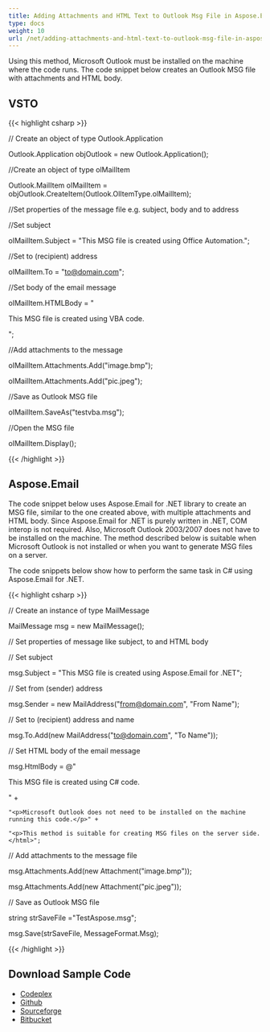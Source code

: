 ```yaml
---
title: Adding Attachments and HTML Text to Outlook Msg File in Aspose.Email
type: docs
weight: 10
url: /net/adding-attachments-and-html-text-to-outlook-msg-file-in-aspose-email/
---
```



Using this method, Microsoft Outlook must be installed on the machine where the code runs. The code snippet below creates an Outlook MSG file with attachments and HTML body.
## **VSTO**
{{< highlight csharp >}}

 // Create an object of type Outlook.Application

Outlook.Application objOutlook = new Outlook.Application();

//Create an object of type olMailItem

Outlook.MailItem oIMailItem = objOutlook.CreateItem(Outlook.OlItemType.olMailItem);

//Set properties of the message file e.g. subject, body and to address

//Set subject

oIMailItem.Subject = "This MSG file is created using Office Automation.";

//Set to (recipient) address

oIMailItem.To = "to@domain.com";

//Set body of the email message

oIMailItem.HTMLBody = "<html><p>This MSG file is created using VBA code.</p>";

//Add attachments to the message

oIMailItem.Attachments.Add("image.bmp");

oIMailItem.Attachments.Add("pic.jpeg");

//Save as Outlook MSG file

oIMailItem.SaveAs("testvba.msg");

//Open the MSG file

oIMailItem.Display();

{{< /highlight >}}
## **Aspose.Email**
The code snippet below uses Aspose.Email for .NET library to create an MSG file, similar to the one created above, with multiple attachments and HTML body. Since Aspose.Email for .NET is purely written in .NET, COM interop is not required. Also, Microsoft Outlook 2003/2007 does not have to be installed on the machine. The method described below is suitable when Microsoft Outlook is not installed or when you want to generate MSG files on a server.

The code snippets below show how to perform the same task in C# using Aspose.Email for .NET.

{{< highlight csharp >}}

 // Create an instance of type MailMessage

MailMessage msg = new MailMessage();

// Set properties of message like subject, to and HTML body

// Set subject

msg.Subject = "This MSG file is created using Aspose.Email for .NET";

// Set from (sender) address

msg.Sender = new MailAddress("from@domain.com", "From Name");

// Set to (recipient) address and name

msg.To.Add(new MailAddress("to@domain.com", "To Name"));

// Set HTML body of the email message

msg.HtmlBody = @"<html><p>This MSG file is created using C# code.</p>" +

	"<p>Microsoft Outlook does not need to be installed on the machine running this code.</p>" +

	"<p>This method is suitable for creating MSG files on the server side.</html>";

// Add attachments to the message file

msg.Attachments.Add(new Attachment("image.bmp"));

msg.Attachments.Add(new Attachment("pic.jpeg"));

// Save as Outlook MSG file

string strSaveFile ="TestAspose.msg";

msg.Save(strSaveFile, MessageFormat.Msg);

{{< /highlight >}}
## **Download Sample Code**
- [Codeplex](https://asposevsto.codeplex.com/downloads/get/772938)
- [Github](https://github.com/Aspose/Aspose.Email-for-.NET/tree/master/Plugins/Aspose.Email%20Vs%20VSTO%20Outlook)
- [Sourceforge](https://sourceforge.net/projects/asposevsto/files/Aspose.Email%20Vs%20VSTO%20Outlook/Adding%20Attachments%20and%20HTML%20Text%20to%20Outlook%20Msg%20File%20\(Aspose.Email\).zip/download)
- [Bitbucket](https://bitbucket.org/asposemarketplace/aspose-for-vsto/downloads/Adding%20Attachments%20and%20HTML%20Text%20to%20Outlook%20Msg%20File%20\(Aspose.Email\).zip)
